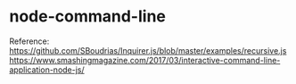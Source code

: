# node-command-line


Reference:
https://github.com/SBoudrias/Inquirer.js/blob/master/examples/recursive.js
https://www.smashingmagazine.com/2017/03/interactive-command-line-application-node-js/
